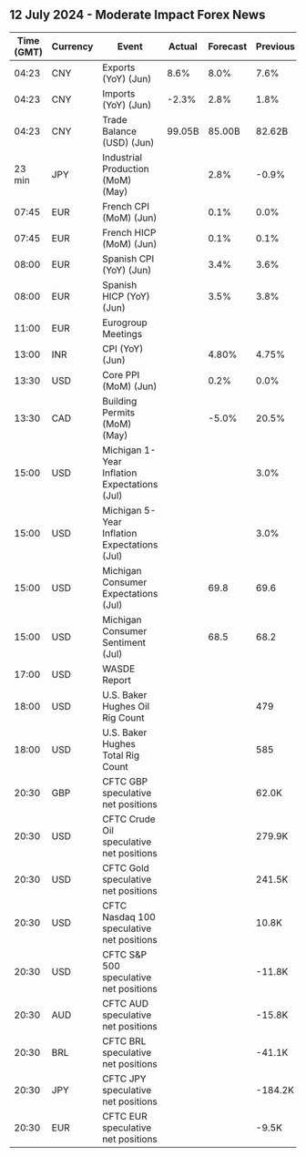 ## 12 July 2024 - Moderate Impact Forex News

| Time (GMT) | Currency | Event | Actual | Forecast | Previous |
|------|----------|-------|--------|----------|----------|
| 04:23 | CNY | Exports (YoY) (Jun) | 8.6% | 8.0% | 7.6% |
| 04:23 | CNY | Imports (YoY) (Jun) | -2.3% | 2.8% | 1.8% |
| 04:23 | CNY | Trade Balance (USD) (Jun) | 99.05B | 85.00B | 82.62B |
| 23 min | JPY | Industrial Production (MoM) (May) |  | 2.8% | -0.9% |
| 07:45 | EUR | French CPI (MoM) (Jun) |  | 0.1% | 0.0% |
| 07:45 | EUR | French HICP (MoM) (Jun) |  | 0.1% | 0.1% |
| 08:00 | EUR | Spanish CPI (YoY) (Jun) |  | 3.4% | 3.6% |
| 08:00 | EUR | Spanish HICP (YoY) (Jun) |  | 3.5% | 3.8% |
| 11:00 | EUR | Eurogroup Meetings |  |  |  |
| 13:00 | INR | CPI (YoY) (Jun) |  | 4.80% | 4.75% |
| 13:30 | USD | Core PPI (MoM) (Jun) |  | 0.2% | 0.0% |
| 13:30 | CAD | Building Permits (MoM) (May) |  | -5.0% | 20.5% |
| 15:00 | USD | Michigan 1-Year Inflation Expectations (Jul) |  |  | 3.0% |
| 15:00 | USD | Michigan 5-Year Inflation Expectations (Jul) |  |  | 3.0% |
| 15:00 | USD | Michigan Consumer Expectations (Jul) |  | 69.8 | 69.6 |
| 15:00 | USD | Michigan Consumer Sentiment (Jul) |  | 68.5 | 68.2 |
| 17:00 | USD | WASDE Report |  |  |  |
| 18:00 | USD | U.S. Baker Hughes Oil Rig Count |  |  | 479 |
| 18:00 | USD | U.S. Baker Hughes Total Rig Count |  |  | 585 |
| 20:30 | GBP | CFTC GBP speculative net positions |  |  | 62.0K |
| 20:30 | USD | CFTC Crude Oil speculative net positions |  |  | 279.9K |
| 20:30 | USD | CFTC Gold speculative net positions |  |  | 241.5K |
| 20:30 | USD | CFTC Nasdaq 100 speculative net positions |  |  | 10.8K |
| 20:30 | USD | CFTC S&P 500 speculative net positions |  |  | -11.8K |
| 20:30 | AUD | CFTC AUD speculative net positions |  |  | -15.8K |
| 20:30 | BRL | CFTC BRL speculative net positions |  |  | -41.1K |
| 20:30 | JPY | CFTC JPY speculative net positions |  |  | -184.2K |
| 20:30 | EUR | CFTC EUR speculative net positions |  |  | -9.5K |
